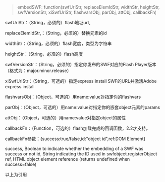 >embedSWF: function(swfUrlStr, replaceElemIdStr, widthStr, heightStr, swfVersionStr, xiSwfUrlStr, flashvarsObj, parObj, attObj, callbackFn)

swfUrlStr：（String，必须的）flash地址url,

replaceElemIdStr,：（String，必须的）替换元素的id

widthStr：（String，必须的）flash宽度，类型为字符串

heightStr：（String，必须的）flash高度

swfVersionStr：（String，必须的）指定你发布的SWF对应的Flash Player版本（格式为：major.minor.release）

xiSwfUrlStr：（String，可选的）指定express install SWF的URL并激活Adobe express install

flashvarsObj：（Object，可选的）用name:value对指定你的flashvars

parObj：（Object，可选的）用name:value对指定你的嵌套object元素的params

attObj：（Object，可选的）用name:value对指定object的属性

callbackFn：（Function，可选的）flash加载完成的回调函数，2.2才支持。

callbackFn参数：{success:true/false,id:"object id",ref:DOM Element}

success, Boolean to indicate whether the embedding of a SWF was success or not
id, String indicating the ID used in swfobject.registerObject
ref, HTML object element reference (returns undefined when success=false)

><script type="text/javascript" language="javascript" src="Scripts/swfobject.js"></script>
<script language="javascript">
 function load(){
  var swfVersionStr = "10.0.0";
  var params = {};
  params.quality = "high";  
  params.allowfullscreen = "false";
  params.allowscriptaccess = "always"; 
  //params.wmode = "transparent";
  swfobject.embedSWF("flash/MainPage.swf", "FlashID", "597", "416", swfVersionStr,params);
 }
 //调用flash中的方法，"swfId"为html页中swf的id
 function setValue(o) {
   
  thisMovie("FlashID").getIds(o);
 }
  
 //搭建js与flash互通的环境
 function thisMovie(movieName) {
  if (navigator.appName.indexOf("Microsoft") != -1) {
    
   return window[movieName];
  } else {
    
   return document[movieName];
  }
 }
</script>

以上为引用

